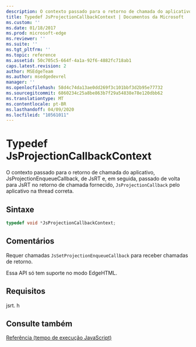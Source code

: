 ```yaml
---
description: O contexto passado para o retorno de chamada do aplicativo, JsProjectionEnqueueCallback, de JsRT e, em seguida, passado de volta para JsRT no retorno de chamada fornecido, `JsProjectionCallback` pelo aplicativo na thread correta.
title: Typedef JsProjectionCallbackContext | Documentos da Microsoft
ms.custom: ''
ms.date: 01/18/2017
ms.prod: microsoft-edge
ms.reviewer: ''
ms.suite: ''
ms.tgt_pltfrm: ''
ms.topic: reference
ms.assetid: 50c705c5-664f-4a1a-92f6-4882fc718ab1
caps.latest.revision: 2
author: MSEdgeTeam
ms.author: msedgedevrel
manager: ''
ms.openlocfilehash: 58d4c74da13ae0dd269f3c101bbf3d2b95e77732
ms.sourcegitcommit: 6860234c25a8be863b7f29a54838e78e120dbb62
ms.translationtype: MT
ms.contentlocale: pt-BR
ms.lasthandoff: 04/09/2020
ms.locfileid: "10561011"
---
```

# Typedef JsProjectionCallbackContext
O contexto passado para o retorno de chamada do aplicativo, JsProjectionEnqueueCallback, de JsRT e, em seguida, passado de volta para JsRT no retorno de chamada fornecido, `JsProjectionCallback` pelo aplicativo na thread correta.  
  
## Sintaxe  
  
```cpp  
typedef void *JsProjectionCallbackContext;  
```  
  
## Comentários  
 Requer chamadas `JsSetProjectionEnqueueCallback` para receber chamadas de retorno.  
  
 Essa API só tem suporte no modo EdgeHTML.  
  
## Requisitos  
 jsrt. h  
  
## Consulte também  
 [Referência (tempo de execução JavaScript)](../chakra-hosting/reference-javascript-runtime.md)